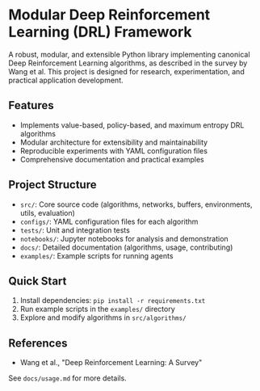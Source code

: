 # Modular Deep Reinforcement Learning (DRL) Framework

A robust, modular, and extensible Python library implementing canonical Deep Reinforcement Learning algorithms, as described in the survey by Wang et al. This project is designed for research, experimentation, and practical application development.

## Features
- Implements value-based, policy-based, and maximum entropy DRL algorithms
- Modular architecture for extensibility and maintainability
- Reproducible experiments with YAML configuration files
- Comprehensive documentation and practical examples

## Project Structure
- `src/`: Core source code (algorithms, networks, buffers, environments, utils, evaluation)
- `configs/`: YAML configuration files for each algorithm
- `tests/`: Unit and integration tests
- `notebooks/`: Jupyter notebooks for analysis and demonstration
- `docs/`: Detailed documentation (algorithms, usage, contributing)
- `examples/`: Example scripts for running agents

## Quick Start
1. Install dependencies: `pip install -r requirements.txt`
2. Run example scripts in the `examples/` directory
3. Explore and modify algorithms in `src/algorithms/`

## References
- Wang et al., "Deep Reinforcement Learning: A Survey"

See `docs/usage.md` for more details.

